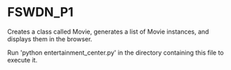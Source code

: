 # FSWDN_P1
Creates a class called Movie, generates a list of Movie instances, and displays them in the browser.

Run 'python entertainment_center.py' in the directory containing this file to execute it.